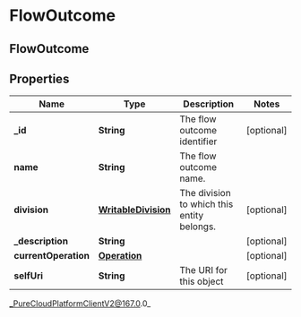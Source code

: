 # FlowOutcome

## FlowOutcome

## Properties

|Name | Type | Description | Notes|
|------------ | ------------- | ------------- | -------------|
| **_id** | **String** | The flow outcome identifier | [optional] |
| **name** | **String** | The flow outcome name. | |
| **division** | [**WritableDivision**](WritableDivision) | The division to which this entity belongs. | [optional] |
| **_description** | **String** |  | [optional] |
| **currentOperation** | [**Operation**](Operation) |  | [optional] |
| **selfUri** | **String** | The URI for this object | [optional] |



_PureCloudPlatformClientV2@167.0.0_
